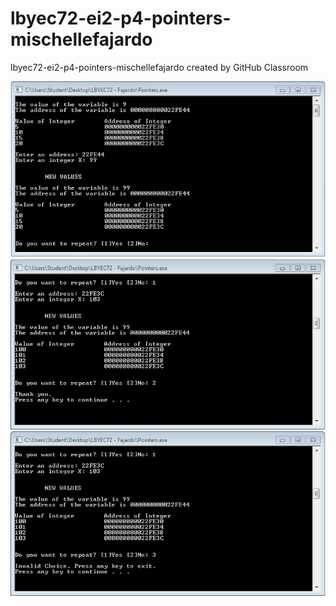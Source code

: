 # lbyec72-ei2-p4-pointers-mischellefajardo
lbyec72-ei2-p4-pointers-mischellefajardo created by GitHub Classroom

![](One.png)
![](2.PNG)
![](3.PNG)
